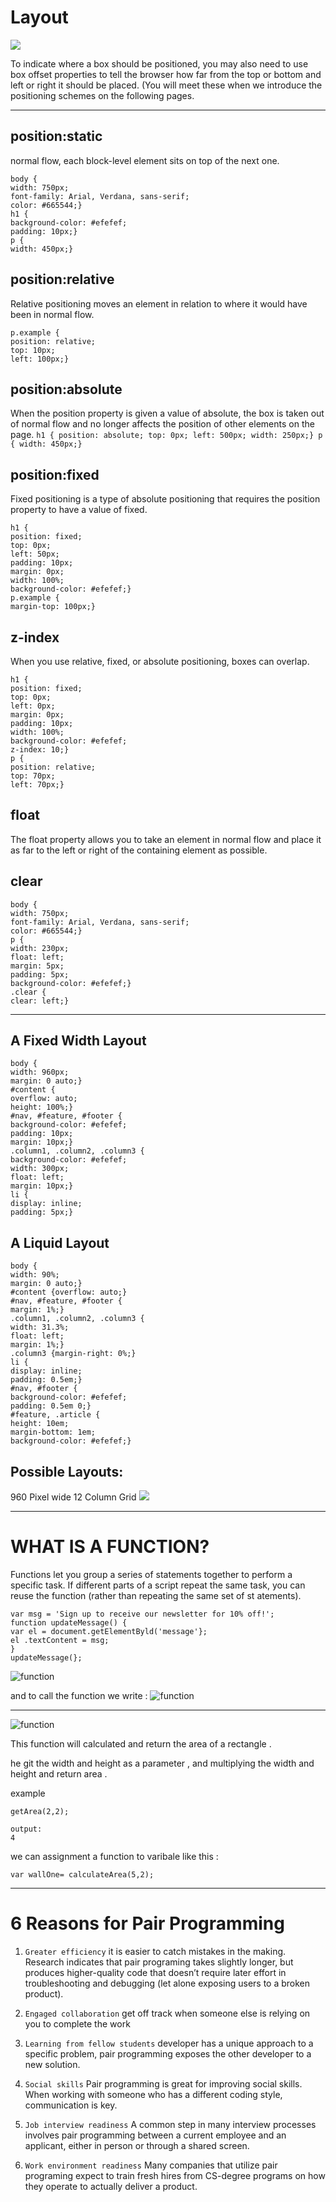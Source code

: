 
# Layout

![](image_class-04/3.png)


To indicate where a box should be positioned, you may also need to use box offset properties to tell the browser how far from the top or bottom and left or right it should be placed. (You will meet these when we introduce the positioning schemes on the following pages.


---



## position:static
normal flow, each block-level element sits on top of the next one.
```
body {
width: 750px;
font-family: Arial, Verdana, sans-serif;
color: #665544;}
h1 {
background-color: #efefef;
padding: 10px;}
p {
width: 450px;}
```

## position:relative
Relative positioning moves an element in relation to where it would have been in normal flow.
```
p.example {
position: relative;
top: 10px;
left: 100px;}
```
## position:absolute
When the position property is given a value of absolute, the box is taken out of normal flow and no longer affects the position of other elements on the page.
``
h1 {
position: absolute;
top: 0px;
left: 500px;
width: 250px;}
p {
width: 450px;} 
``

## position:fixed

Fixed positioning is a type of absolute positioning that requires the position property to have a value of fixed.

```
h1 {
position: fixed;
top: 0px;
left: 50px;
padding: 10px;
margin: 0px;
width: 100%;
background-color: #efefef;}
p.example {
margin-top: 100px;}
```

## z-index

When you use relative, fixed, or absolute positioning, boxes can overlap.

```
h1 {
position: fixed;
top: 0px;
left: 0px;
margin: 0px;
padding: 10px;
width: 100%;
background-color: #efefef;
z-index: 10;}
p {
position: relative;
top: 70px;
left: 70px;}
```

## float
The float property allows you to take an element in normal flow and place it as far to the left or right of the containing element as possible.


## clear

```
body {
width: 750px;
font-family: Arial, Verdana, sans-serif;
color: #665544;}
p {
width: 230px;
float: left;
margin: 5px;
padding: 5px;
background-color: #efefef;}
.clear {
clear: left;}
```

---


## A Fixed Width Layout

```
body {
width: 960px;
margin: 0 auto;}
#content {
overflow: auto;
height: 100%;}
#nav, #feature, #footer {
background-color: #efefef;
padding: 10px;
margin: 10px;}
.column1, .column2, .column3 {
background-color: #efefef;
width: 300px;
float: left;
margin: 10px;}
li {
display: inline;
padding: 5px;}
```

## A Liquid Layout

```
body {
width: 90%;
margin: 0 auto;}
#content {overflow: auto;}
#nav, #feature, #footer {
margin: 1%;}
.column1, .column2, .column3 {
width: 31.3%;
float: left;
margin: 1%;}
.column3 {margin-right: 0%;}
li {
display: inline;
padding: 0.5em;}
#nav, #footer {
background-color: #efefef;
padding: 0.5em 0;}
#feature, .article {
height: 10em;
margin-bottom: 1em;
background-color: #efefef;}
```

## Possible Layouts:
960 Pixel wide 12 Column Grid
![](image_class-04/4.png)


---

# WHAT IS A FUNCTION?

Functions let you group a series of statements together to perform a specific task. If different parts of a script repeat the same task, you can reuse the function (rather than repeating the same set of st atements).

```
var msg = 'Sign up to receive our newsletter for 10% off!';
function updateMessage() {
var el = document.getElementByld('message'};
el .textContent = msg;
}
updateMessage(};
```

![function](image_read06/1.png)

and to call the function we write :
![function](image_read06/2.png)

---

![function](image_read06/3.png)

This function will calculated and return the area of a rectangle .

he git the width and height as a parameter , and multiplying the width and height and return area .

example 
```
getArea(2,2);

output:
4

```

we can assignment a function to varibale 
like this :

`var wallOne= calculateArea(5,2);`

---

# 6 Reasons for Pair Programming


1. `Greater efficiency` 
 it is easier to catch mistakes in the making. Research indicates that pair programing takes slightly longer, but produces higher-quality code that doesn’t require later effort in troubleshooting and debugging (let alone exposing users to a broken product).

2. `Engaged collaboration`
get off track when someone else is relying on you to complete the work

3. `Learning from fellow students`
developer has a unique approach to a specific problem, pair programming exposes the other developer to a new solution.

4. `Social skills`
Pair programming is great for improving social skills. When working with someone who has a different coding style, communication is key. 

5. `Job interview readiness`
A common step in many interview processes involves pair programming between a current employee and an applicant, either in person or through a shared screen.

6. `Work environment readiness`
Many companies that utilize pair programing expect to train fresh hires from CS-degree programs on how they operate to actually deliver a product.